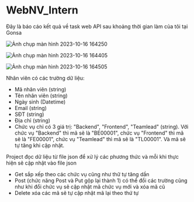 # WebNV_Intern
Đây là báo cáo kết quả về task web API sau khoảng thời gian làm của tôi tại Gonsa


![Ảnh chụp màn hình 2023-10-16 164250](https://github.com/hongan1522/WebNV_Intern/assets/95673805/85f102b7-dfea-4438-960e-10511b021e2c)

![Ảnh chụp màn hình 2023-10-16 164405](https://github.com/hongan1522/WebNV_Intern/assets/95673805/c8f82676-e4bf-4d91-942f-56bd9802ae95)

![Ảnh chụp màn hình 2023-10-16 164505](https://github.com/hongan1522/WebNV_Intern/assets/95673805/9a79bab3-f7a8-477b-bca6-cf1cbcd739b8)

Nhân viên có các trường dữ liệu:
- Mã nhân viên (string)
- Tên nhân viên (string)
- Ngày sinh (Datetime)
- Email (string)
- SĐT (string)
- Địa chỉ (string)
- Chức vụ chỉ có 3 giá trị: "Backend", "Frontend", "Teamlead" (string). Với chức vụ "Backend" thì mã sẽ là "BE00001", chức vụ "Frontend" thì mã sẽ là "FE00001", chức vụ "Teamlead" thì mã sẽ là "TL00001". Và mã sẽ tự tăng khi cập nhật.  

Project đọc dữ liệu từ file json để xử lý các phương thức và mỗi khi thực hiện sẽ cập nhật vào file json
- Get sắp xếp theo các chức vụ cũng như thữ tự tăng dần
- Post (chức năng Post và Put gộp lại thành 1) có thể đổi các trường cũng như khi đổi chức vụ sẽ cập nhật mã chức vụ mới và xóa mã cũ
- Delete xóa các mã sẽ tự cập nhật mã lại theo thứ tự 



